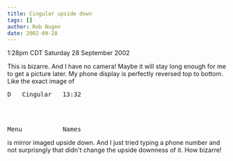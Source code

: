 ```yaml
---
title: Cingular upside down
tags: []
author: Rob Nugen
date: 2002-09-28
---
```


<p class=date>1:28pm CDT Saturday 28 September 2002</p>

<p>This is bizarre.  And I have no camera!  Maybe it will stay long
enough for me to get a picture later.  My phone display is perfectly
reversed top to bottom.  Like the exact image of </p>

<pre>
D   Cingular   13:32




Menu           Names
</pre>

<p>is mirror imaged upside down.  And I just tried typing a phone
number and not surprisngly that didn't change the upside downness of
it.  How bizarre!</p>

